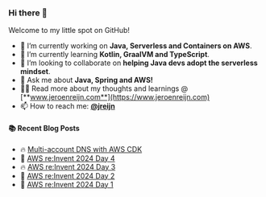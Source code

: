 ### Hi there 👋

Welcome to my little spot on GitHub!

- 🔭 I’m currently working on **Java, Serverless and Containers on AWS**.
- 🌱 I’m currently learning **Kotlin, GraalVM and TypeScript**.
- 👯 I’m looking to collaborate on **helping Java devs adopt the serverless mindset**.
- 💬 Ask me about **Java, Spring and AWS!**
- 👨‍💻 Read more about my thoughts and learnings @ [**www.jeroenreijn.com**](https://www.jeroenreijn.com)
- 📫 How to reach me: [**@jreijn**](https://twitter.com/jreijn)

#### :books: Recent Blog Posts
<!-- BLOGPOSTS:START -->
 - 🔥 [Multi-account DNS with AWS CDK](https://jreijn.hashnode.dev/multi-account-dns-with-aws-cdk)
 - 🌮 [AWS re:Invent 2024 Day 4](https://jreijn.hashnode.dev/aws-reinvent-2024-day-4)
 - 🔥 [AWS re:Invent 2024 Day 3](https://jreijn.hashnode.dev/aws-reinvent-2024-day-3)
 - 💫 [AWS re:Invent 2024 Day 2](https://jreijn.hashnode.dev/aws-reinvent-2024-day-2)
 - 💯 [AWS re:Invent 2024 Day 1](https://jreijn.hashnode.dev/aws-reinvent-2024-day-1)<!-- BLOGPOSTS:END -->

<!--
**jreijn/jreijn** is a ✨ _special_ ✨ repository because its `README.md` (this file) appears on your GitHub profile.

Here are some ideas to get you started:

- 😄 Pronouns: ...
- ⚡ Fun fact: ...
-->
